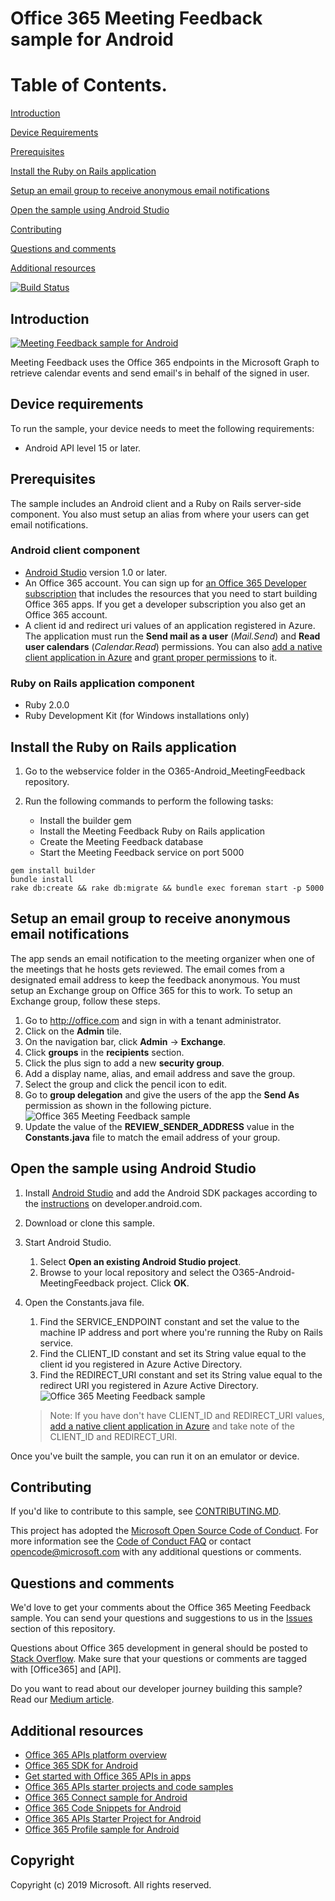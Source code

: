 # Office 365 Meeting Feedback sample for Android
# Table of Contents.
[Introduction](#introduction.)

[Device Requirements](#device-requirements)

[Prerequisites](#prerequisites)

[Install the Ruby on Rails application](#install-the-Ruby-on-Rails-application)

[Setup an email group to receive anonymous email notifications](#setup-an-email-group-to-receive-anonymous-email-notifications)

[Open the sample using Android Studio](#open-the-sample-using-Android-Studio)

[Contributing](#contributing)

[Questions and comments](#questions-and-comments)

[Additional resources](#additional-resources)

[![Build Status](https://travis-ci.org/microsoftgraph/nodejs-webhooks-rest-sample.svg)](https://travis-ci.org/microsoftgraph/nodejs-webhooks-rest-sample)

<a name="introduction"></a>

## Introduction
[![Meeting Feedback sample for Android](/readme-images/O365-Android-MeetingFeedback-video_play_icon.png)](http://youtu.be/VXdEtKIPxi8 "Click to see the sample in action")

Meeting Feedback uses the Office 365 endpoints in the Microsoft Graph to retrieve calendar events and send email's in behalf of the signed in user.

## Device requirements
<a name="device-requirements"></a>

To run the sample, your device needs to meet the following requirements:

* Android API level 15 or later.
 
## Prerequisites
<a name="prerequisites"></a>

The sample includes an Android client and a Ruby on Rails server-side component. You also must setup an alias from where your users can get email notifications.

### Android client component

* [Android Studio](http://developer.android.com/sdk/index.html) version 1.0 or later.
* An Office 365 account. You can sign up for [an Office 365 Developer subscription](https://www.office.com) that includes the resources that you need to start building Office 365 apps. If you get a developer subscription you also get an Office 365 account. 
* A client id and redirect uri values of an application registered in Azure. The application must run the **Send mail as a user** (*Mail.Send*) and **Read user calendars** (*Calendar.Read*) permissions. You can also [add a native client application in Azure](https://msdn.microsoft.com/office/office365/HowTo/add-common-consent-manually#bk_RegisterNativeApp) and [grant proper permissions](https://github.com/OfficeDev/O365-Android-MeetingFeedback/wiki/Grant-permissions-to-the-application-in-Azure) to it.

### Ruby on Rails application component

* Ruby 2.0.0
* Ruby Development Kit (for Windows installations only)



## Install the Ruby on Rails application
<a name="install-the-Ruby-on-Rails-application"></a>

1. Go to the webservice folder in the O365-Android_MeetingFeedback repository.
2. Run the following commands to perform the following tasks:

	* Install the builder gem
	* Install the Meeting Feedback Ruby on Rails application
	* Create the Meeting Feedback database
	* Start the Meeting Feedback service on port 5000

```
gem install builder
bundle install
rake db:create && rake db:migrate && bundle exec foreman start -p 5000
```

## Setup an email group to receive anonymous email notifications
<a name="setup-an-email-group-to-receive-anonymous-email-notifications"></a>

The app sends an email notification to the meeting organizer when one of the meetings that he hosts gets reviewed. The email comes from a designated email address to keep the feedback anonymous. You must setup an Exchange group on Office 365 for this to work. To setup an Exchange group, follow these steps.

1. Go to http://office.com and sign in with a tenant administrator.
2. Click on the **Admin** tile.
3. On the navigation bar, click **Admin** -> **Exchange**.
4. Click **groups** in the **recipients** section.
5. Click the plus sign to add a new **security group**.
6. Add a display name, alias, and email address and save the group.
7. Select the group and click the pencil icon to edit.
8. Go to **group delegation** and give the users of the app the **Send As** permission as shown in the following picture.
![Office 365 Meeting Feedback sample](/readme-images/O365-Android-MeetingFeedback-SendAs.png "Send As permission in an Exchange group")
9. Update the value of the **REVIEW\_SENDER\_ADDRESS** value in the **Constants.java** file to match the email address of your group.
 

## Open the sample using Android Studio
<a name="open-the-sample-using-Android-Studio"></a>

1. Install [Android Studio](http://developer.android.com/tools/studio/index.html#install-updates) and add the Android SDK packages according to the [instructions](http://developer.android.com/sdk/installing/adding-packages.html) on developer.android.com.
2. Download or clone this sample.
3. Start Android Studio.
	1. Select **Open an existing Android Studio project**.
	2. Browse to your local repository and select the O365-Android-MeetingFeedback project. Click **OK**.
4. Open the Constants.java file.
	1. Find the SERVICE\_ENDPOINT constant and set the value to the machine IP address and port where you're running the Ruby on Rails service.
	2. Find the CLIENT\_ID constant and set its String value equal to the client id you registered in Azure Active Directory.
	3. Find the REDIRECT\_URI constant and set its String value equal to the redirect URI you registered in Azure Active Directory.
    ![Office 365 Meeting Feedback sample](/readme-images/O365-Android-MeetingFeedback-Constants.png "Client ID and Redirect URI values in Constants file")

    > Note: If you have don't have CLIENT\_ID and REDIRECT\_URI values, [add a native client application in Azure](https://msdn.microsoft.com/office/office365/HowTo/add-common-consent-manually#bk_RegisterNativeApp) and take note of the CLIENT\_ID and REDIRECT_URI.

Once you've built the sample, you can run it on an emulator or device.

<a name="contributing"></a>
## Contributing ##

If you'd like to contribute to this sample, see [CONTRIBUTING.MD](/CONTRIBUTING.md).

This project has adopted the [Microsoft Open Source Code of Conduct](https://opensource.microsoft.com/codeofconduct/). For more information see the [Code of Conduct FAQ](https://opensource.microsoft.com/codeofconduct/faq/) or contact [opencode@microsoft.com](mailto:opencode@microsoft.com) with any additional questions or comments.

## Questions and comments
<a name="questions-and-comments"></a>

We'd love to get your comments about the Office 365 Meeting Feedback sample. You can send your questions and suggestions to us in the [Issues](https://github.com/OfficeDev/O365-Android-Connect/issues) section of this repository.

Questions about Office 365 development in general should be posted to [Stack Overflow](http://stackoverflow.com/questions/tagged/Office365+API). Make sure that your questions or comments are tagged with [Office365] and [API].

Do you want to read about our developer journey building this sample? Read our [Medium article](https://medium.com/p/572432b96089).

## Additional resources
<a name="additional-resources"></a>
* [Office 365 APIs platform overview](https://msdn.microsoft.com/office/office365/howto/platform-development-overview)
* [Office 365 SDK for Android](https://github.com/OfficeDev/Office-365-SDK-for-Android)
* [Get started with Office 365 APIs in apps](https://msdn.microsoft.com/office/office365/howto/getting-started-Office-365-APIs)
* [Office 365 APIs starter projects and code samples](https://msdn.microsoft.com/office/office365/howto/starter-projects-and-code-samples)
* [Office 365 Connect sample for Android](https://github.com/OfficeDev/O365-Android-Connect)
* [Office 365 Code Snippets for Android](https://github.com/OfficeDev/O365-Android-Snippets)
* [Office 365 APIs Starter Project for Android](https://github.com/OfficeDev/O365-Android-Start)
* [Office 365 Profile sample for Android](https://github.com/OfficeDev/O365-Android-Profile)

## Copyright
Copyright (c) 2019 Microsoft. All rights reserved.
